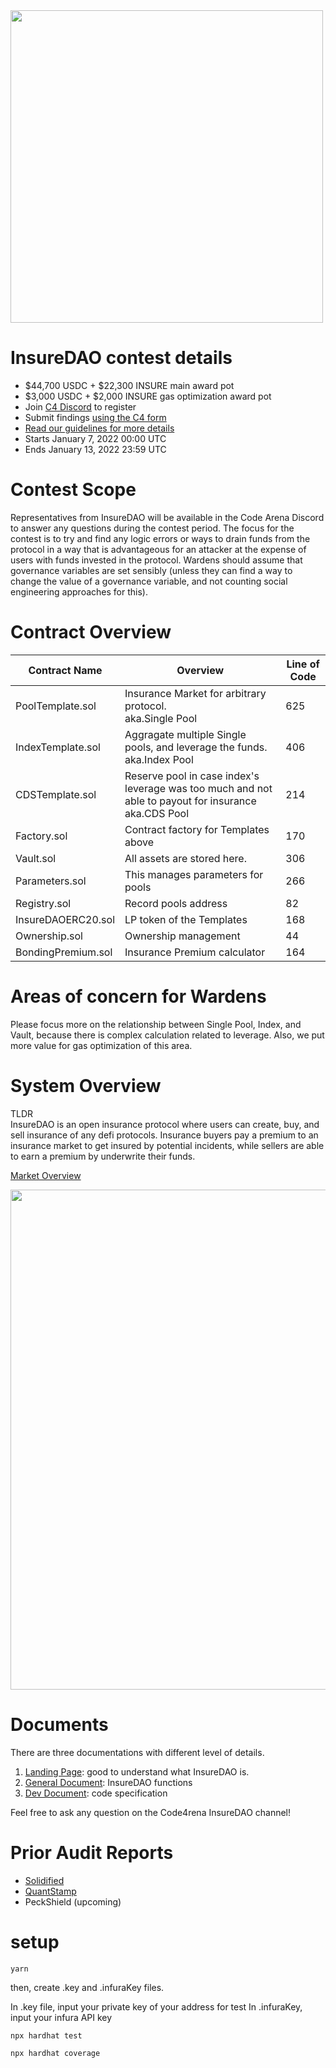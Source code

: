 <img src="https://user-images.githubusercontent.com/40849624/148335534-51637a44-b395-4303-85a0-fff2fa377c04.png" width="500px">

# InsureDAO contest details
- $44,700 USDC + $22,300 INSURE main award pot
- $3,000 USDC + $2,000 INSURE gas optimization award pot
- Join [C4 Discord](https://discord.gg/code4rena) to register
- Submit findings [using the C4 form](https://code4rena.com/contests/2022-01-insuredao-contest/submit)
- [Read our guidelines for more details](https://docs.code4rena.com/roles/wardens)
- Starts January 7, 2022 00:00 UTC
- Ends January 13, 2022 23:59 UTC

# Contest Scope
Representatives from InsureDAO will be available in the Code Arena Discord to answer any questions during the contest period. The focus for the contest is to try and find any logic errors or ways to drain funds from the protocol in a way that is advantageous for an attacker at the expense of users with funds invested in the protocol. Wardens should assume that governance variables are set sensibly (unless they can find a way to change the value of a governance variable, and not counting social engineering approaches for this).

# Contract Overview

|  Contract Name | Overview | Line of Code |
| ---- | ---- | ---- |
|  PoolTemplate.sol  | Insurance Market for arbitrary protocol.<br> aka.Single Pool| 625 |
|  IndexTemplate.sol  | Aggragate multiple Single pools, and leverage the funds.<br> aka.Index Pool | 406 |
|  CDSTemplate.sol  | Reserve pool in case index's leverage was too much and not able to payout for insurance <br> aka.CDS Pool| 214 |
|  Factory.sol  | Contract factory for Templates above| 170 |
|  Vault.sol  | All assets are stored here. | 306 |
|  Parameters.sol  | This manages parameters for pools | 266 |
|  Registry.sol  | Record pools address | 82 |
|  InsureDAOERC20.sol  | LP token of the Templates | 168 |
|  Ownership.sol  | Ownership management | 44 |
|  BondingPremium.sol  | Insurance Premium calculator| 164 |

# Areas of concern for Wardens
Please focus more on the relationship between Single Pool, Index, and Vault, because there is complex calculation related to leverage. 
Also, we put more value for gas optimization of this area.

# System Overview
TLDR <br>
InsureDAO is an open insurance protocol where users can create, buy, and sell insurance of any defi protocols. Insurance buyers pay a premium to an insurance market to get insured by potential incidents, while sellers are able to earn a premium by underwrite their funds.

[Market Overview](https://app.gitbook.com/s/1LzBDG6XOM2hzmw9AjXY/market/market-overview)

<img src="https://user-images.githubusercontent.com/40849624/148342614-e87b4d8a-583c-4c45-8ffd-e1dd037f2dab.png" width="800px">

# Documents
There are three documentations with different level of details.
1. [Landing Page](https://insuredao.fi/): good to understand what InsureDAO is.
2. [General Document](https://insuredao.gitbook.io/insuredao/): InsureDAO functions
3. [Dev Document](https://insuredao.gitbook.io/developers): code specification

Feel free to ask any question on the Code4rena InsureDAO channel!

# Prior Audit Reports
- [Solidified](https://drive.google.com/drive/u/0/folders/1XaLncO353oHYMZaTh1Z28NTehrkNHuJY)
- [QuantStamp](https://drive.google.com/drive/u/0/folders/1XaLncO353oHYMZaTh1Z28NTehrkNHuJY)
- PeckShield (upcoming)


# setup
```
yarn
```

then, create .key and .infuraKey files.

In .key file, input your private key of your address for test
In .infuraKey, input your infura API key


```
npx hardhat test
```

```
npx hardhat coverage
```

